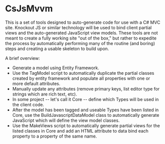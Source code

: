 CsJsMvvm
========

This is a set of tools designed to auto-generate code for use with a C# MVC site. Knockout JS or similar technology will be used to bind client partial views and the auto-generated JavaScript view models. These tools are not meant to create a fully working site "out of the box," but rather to expedite the process by automatically performing many of the routine (and boring) steps and creating a usable skeleton to build upon.

A brief overview:

- Generate a model using Entity Framework.
- Use the TagModel script to automatically duplicate the partial classes created by entity framework and populate all properties with one or more default attributes.
- Manually update any attributes (remove primary keys, list editor type for strings which are rich text, etc).
- In some project -- let's call it Core -- define which Types will be used in the client code.
- After the model has been tagged and useable Types have been listed in Core, use the BuildJavascriptDataModel class to automatically generate JavaScript which will define the view model classes.
- Use the MakeViews script to automatically generate partial views for the listed classes in Core and add an HTML attribute to data bind each property to a property of the same name.
